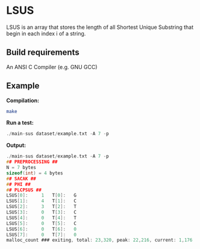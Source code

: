 # LSUS
LSUS is an array that stores the length of all Shortest Unique Substring that begin in each index i of a string.
## Build requirements

An ANSI C Compiler (e.g. GNU GCC)
## Example

**Compilation:**

```sh
make
```
**Run a test:**

```c
./main-sus dataset/example.txt -A 7 -p
```

**Output:**

```c
./main-sus dataset/example.txt -A 7 -p 
## PREPROCESSING ##
N = 7 bytes
sizeof(int) = 4 bytes
## SACAK ##
## PHI ##
## PLCPSUS ##
LSUS[0]: 	 1	 T[0]:	 G
LSUS[1]: 	 4	 T[1]:	 C
LSUS[2]: 	 3	 T[2]:	 T
LSUS[3]: 	 0	 T[3]:	 C
LSUS[4]: 	 0	 T[4]:	 T
LSUS[5]: 	 0	 T[5]:	 C
LSUS[6]: 	 0	 T[6]:	 0
LSUS[7]: 	 0	 T[7]:	 0
malloc_count ### exiting, total: 23,320, peak: 22,216, current: 1,176
```
